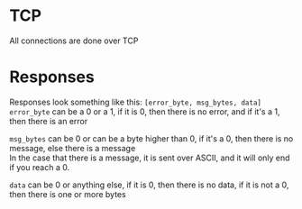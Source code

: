 # TCP

All connections are done over TCP

# Responses

Responses look something like this: `[error_byte, msg_bytes, data]`  
`error_byte` can be a 0 or a 1, if it is 0, then there is no error, and if it's a 1, then there is an error

`msg_bytes` can be 0 or can be a byte higher than 0, if it's a 0, then there is no message, else there is a message  
In the case that there is a message, it is sent over ASCII, and it will only end if you reach a 0.

`data` can be 0 or anything else, if it is 0, then there is no data, if it is not a 0, then there is one or more bytes
